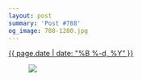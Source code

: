 ```yaml
---
layout: post
summary: 'Post #788'
og_image: 788-1280.jpg
---
```


<div class="post">
 <time>
  <a href="/788">
   {{ page.date | date: "%B %-d, %Y" }}
  </a>
 </time>
 <a href="/788">
  <figure data-taken="1/1/2019">
   <img sizes="(min-width: 700px) 50vw, calc(100vw - 2rem)" src="{{ site.assets_url }}/788-640.jpg" srcset="{{ site.assets_url }}/788-320.jpg 320w, {{ site.assets_url }}/788-640.jpg 640w, {{ site.assets_url }}/788-960.jpg 960w, {{ site.assets_url }}/788-1280.jpg 1280w"/>
  </figure>
 </a>
</div>
